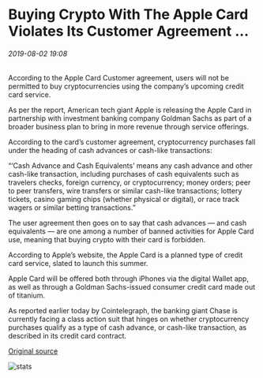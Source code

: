 # Buying Crypto With The Apple Card Violates Its Customer Agreement ...

###### 2019-08-02 19:08

According to the Apple Card Customer agreement, users will not be permitted to buy cryptocurrencies using the company’s upcoming credit card service.

As per the report, American tech giant Apple is releasing the Apple Card in partnership with investment banking company Goldman Sachs as part of a broader business plan to bring in more revenue through service offerings.

According to the card’s customer agreement, cryptocurrency purchases fall under the heading of cash advances or cash-like transactions:

“‘Cash Advance and Cash Equivalents’ means any cash advance and other cash-like transaction, including purchases of cash equivalents such as travelers checks, foreign currency, or cryptocurrency; money orders; peer to peer transfers, wire transfers or similar cash-like transactions; lottery tickets, casino gaming chips (whether physical or digital), or race track wagers or similar betting transactions.”

The user agreement then goes on to say that cash advances — and cash equivalents — are one among a number of banned activities for Apple Card use, meaning that buying crypto with their card is forbidden.

According to Apple’s website, the Apple Card is a planned type of credit card service, slated to launch this summer.

Apple Card will be offered both through iPhones via the digital Wallet app, as well as through a Goldman Sachs-issued consumer credit card made out of titanium.

As reported earlier today by Cointelegraph, the banking giant Chase is currently facing a class action suit that hinges on whether cryptocurrency purchases qualify as a type of cash advance, or cash-like transaction, as described in its credit card contract.

[Original source](https://cointelegraph.com/news/buying-crypto-with-the-apple-card-violates-its-customer-agreement)

![stats](https://c.statcounter.com/11760860/0/a89fa40b/1/ "stats")